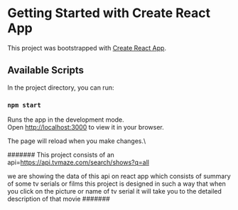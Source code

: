 # Getting Started with Create React App

This project was bootstrapped with [Create React App](https://github.com/facebook/create-react-app).

## Available Scripts

In the project directory, you can run:

### `npm start`

Runs the app in the development mode.\
Open [http://localhost:3000](http://localhost:3000) to view it in your browser.

The page will reload when you make changes.\

#######
This project consists of an api=https://api.tvmaze.com/search/shows?q=all

we are showing the data of this api on react app
which consists of summary of some tv serials or films
this project is designed in such a way that 
when you click on the picture or name of tv serial 
it will take you to the detailed description of that movie
#######
